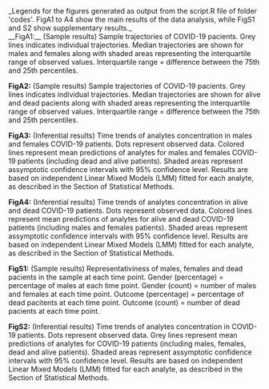 <div style:"text-align:right">
_Legends for the figures generated as output from the script.R file of folder 'codes'. FigA1 to A4 show the main
results of the data analysis, while FigS1 and S2 show supplementary results._
</div>

<div style:"text-align:right; color:red">
__FigA1:__ (Sample results) Sample trajectories of COVID-19 pacients. Grey lines indicates individual trajectories. 
	Median trajectories are shown for males and females along with shaded areas representing the interquartile
	range of observed values. Interquartile range = difference between the 75th and 25th percentiles.

__FigA2:__ (Sample results) Sample trajectories of COVID-19 pacients. Grey lines indicates individual trajectories. 
	Median trajectories are shown for alive and dead pacients along with shaded areas representing the
	interquartile range of observed values. Interquartile range = difference between the 75th and 25th percentiles.

__FigA3:__ (Inferential results) Time trends of analytes concentration in males and females COVID-19 patients.
	Dots represent observed data. Colored lines represent mean predictions of analytes for males and females
	COVID-19 patients (including dead and alive patients). Shaded areas represent assymptotic confidence intervals
	with 95% confidence level. Results are based on independent Linear Mixed Models (LMM) fitted for
	each analyte, as described in the Section of Statistical Methods.

__FigA4:__ (Inferential results) Time trends of analytes concentration in alive and dead COVID-19 patients.
	Dots represent observed data. Colored lines represent mean predictions of analytes for alive and dead
	COVID-19 patients (including males and females patients). Shaded areas represent assymptotic confidence intervals
	with 95% confidence level. Results are based on independent Linear Mixed Models (LMM) fitted for
	each analyte, as described in the Section of Statistical Methods.

__FigS1:__ (Sample results) Representativiness of males, females and dead pacients in the sample at each time point.
	Gender (percentage) = percentage of males at each time point. Gender (count) = number of males and females
	at each time point. Outcome (percentage) = percentage of dead pacitents at each time point.
	Outcome (count) = number of dead pacients at each time point.

__FigS2:__ (Inferential results) Time trends of analytes concentration in COVID-19 patients. Dots represent observed data.
	Grey lines represent mean predictions of analytes for COVID-19 patients (including males, females, dead and
	alive patients). Shaded areas represent assymptotic confidence intervals with 95% confidence level. Results
	are based on independent Linear Mixed Models (LMM) fitted for each analyte, as described in the
	Section of Statistical Methods.
</div>